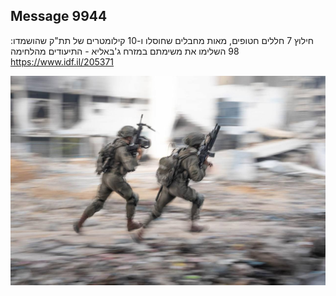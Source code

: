 ## Message 9944

חילוץ 7 חללים חטופים, מאות מחבלים שחוסלו ו-10 קילומטרים של תת"ק שהושמדו:
98 השלימו את משימתם במזרח ג'באליא - התיעודים מהלחימה
https://www.idf.il/205371

![Photo](9944/9944_photo.jpg)
